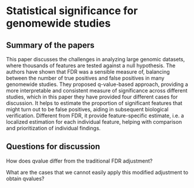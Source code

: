 # Statistical significance for genomewide studies
## Summary of the papers
This paper discusses the challenges in analyzing large genomic datasets, where thousands of features are tested against a null hypothesis. The authors have shown that FDR was a sensible measure of, balancing between the number of true positives and false positives in many genomewide studies. They proposed q-value-based approach, providing a more interpretable and consistent measure of significance across different studies, which in this paper they have provided four different cases for discussion. It helps to estimate the proportion of significant features that might turn out to be false positives, aiding in subsequent biological verification. Different from FDR, it provide feature-specific estimate, i.e. a localized estimation for each individual feature, helping with comparison and prioritization of individual findings.


## Questions for discussion
How does qvalue differ from the traditional FDR adjustment? 

What are the cases that we cannot easily apply this modified adjustment to obtain qvalues?
